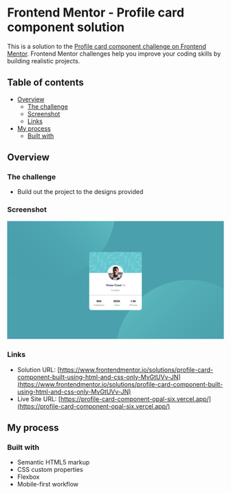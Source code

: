 # Frontend Mentor - Profile card component solution

This is a solution to the [Profile card component challenge on Frontend Mentor](https://www.frontendmentor.io/challenges/profile-card-component-cfArpWshJ). Frontend Mentor challenges help you improve your coding skills by building realistic projects.

## Table of contents

- [Overview](#overview)
  - [The challenge](#the-challenge)
  - [Screenshot](#screenshot)
  - [Links](#links)
- [My process](#my-process)
  - [Built with](#built-with)

## Overview

### The challenge

- Build out the project to the designs provided

### Screenshot

![](./screenshot.jpg)

### Links

- Solution URL: [https://www.frontendmentor.io/solutions/profile-card-component-built-using-html-and-css-only-MvGtUVv-JN](https://www.frontendmentor.io/solutions/profile-card-component-built-using-html-and-css-only-MvGtUVv-JN)
- Live Site URL: [https://profile-card-component-opal-six.vercel.app/](https://profile-card-component-opal-six.vercel.app/)

## My process

### Built with

- Semantic HTML5 markup
- CSS custom properties
- Flexbox
- Mobile-first workflow
